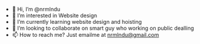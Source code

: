 - 👋 Hi, I’m @nrmlndu
- 👀 I’m interested in Website design
- 🌱 I’m currently learning website design and hoisting
- 💞️ I’m looking to collaborate on smart guy who working on public dealling
- 📫 How to reach me? Just emailme at nrmlndu@gmail.com

<!---
nrmlndu/nrmlndu is a ✨ special ✨ repository because its `README.md` (this file) appears on your GitHub profile.
You can click the Preview link to take a look at your changes.
--->
